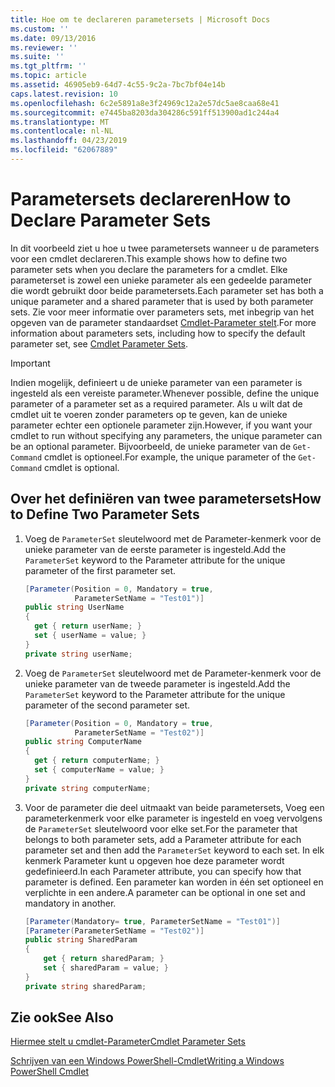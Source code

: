 ```yaml
---
title: Hoe om te declareren parametersets | Microsoft Docs
ms.custom: ''
ms.date: 09/13/2016
ms.reviewer: ''
ms.suite: ''
ms.tgt_pltfrm: ''
ms.topic: article
ms.assetid: 46905eb9-64d7-4c55-9c2a-7bc7bf04e14b
caps.latest.revision: 10
ms.openlocfilehash: 6c2e5891a8e3f24969c12a2e57dc5ae8caa68e41
ms.sourcegitcommit: e7445ba8203da304286c591ff513900ad1c244a4
ms.translationtype: MT
ms.contentlocale: nl-NL
ms.lasthandoff: 04/23/2019
ms.locfileid: "62067889"
---
```

# <a name="how-to-declare-parameter-sets"></a><span data-ttu-id="31b2b-102">Parametersets declareren</span><span class="sxs-lookup"><span data-stu-id="31b2b-102">How to Declare Parameter Sets</span></span>

<span data-ttu-id="31b2b-103">In dit voorbeeld ziet u hoe u twee parametersets wanneer u de parameters voor een cmdlet declareren.</span><span class="sxs-lookup"><span data-stu-id="31b2b-103">This example shows how to define two parameter sets when you declare the parameters for a cmdlet.</span></span> <span data-ttu-id="31b2b-104">Elke parameterset is zowel een unieke parameter als een gedeelde parameter die wordt gebruikt door beide parametersets.</span><span class="sxs-lookup"><span data-stu-id="31b2b-104">Each parameter set has both a unique parameter and a shared parameter that is used by both parameter sets.</span></span> <span data-ttu-id="31b2b-105">Zie voor meer informatie over parameters sets, met inbegrip van het opgeven van de parameter standaardset [Cmdlet-Parameter stelt](./cmdlet-parameter-sets.md).</span><span class="sxs-lookup"><span data-stu-id="31b2b-105">For more information about parameters sets, including how to specify the default parameter set, see [Cmdlet Parameter Sets](./cmdlet-parameter-sets.md).</span></span>

> [!IMPORTANT]
> <span data-ttu-id="31b2b-106">Indien mogelijk, definieert u de unieke parameter van een parameter is ingesteld als een vereiste parameter.</span><span class="sxs-lookup"><span data-stu-id="31b2b-106">Whenever possible, define the unique parameter of a parameter set as a required parameter.</span></span> <span data-ttu-id="31b2b-107">Als u wilt dat de cmdlet uit te voeren zonder parameters op te geven, kan de unieke parameter echter een optionele parameter zijn.</span><span class="sxs-lookup"><span data-stu-id="31b2b-107">However, if you want your cmdlet to run without specifying any parameters, the unique parameter can be an optional parameter.</span></span> <span data-ttu-id="31b2b-108">Bijvoorbeeld, de unieke parameter van de `Get-Command` cmdlet is optioneel.</span><span class="sxs-lookup"><span data-stu-id="31b2b-108">For example, the unique parameter of the `Get-Command` cmdlet is optional.</span></span>

## <a name="how-to-define-two-parameter-sets"></a><span data-ttu-id="31b2b-109">Over het definiëren van twee parametersets</span><span class="sxs-lookup"><span data-stu-id="31b2b-109">How to Define Two Parameter Sets</span></span>

1. <span data-ttu-id="31b2b-110">Voeg de `ParameterSet` sleutelwoord met de Parameter-kenmerk voor de unieke parameter van de eerste parameter is ingesteld.</span><span class="sxs-lookup"><span data-stu-id="31b2b-110">Add the `ParameterSet` keyword to the Parameter attribute for the unique parameter of the first parameter set.</span></span>

   ```csharp
   [Parameter(Position = 0, Mandatory = true,
              ParameterSetName = "Test01")]
   public string UserName
   {
     get { return userName; }
     set { userName = value; }
   }
   private string userName;
   ```

2. <span data-ttu-id="31b2b-111">Voeg de `ParameterSet` sleutelwoord met de Parameter-kenmerk voor de unieke parameter van de tweede parameter is ingesteld.</span><span class="sxs-lookup"><span data-stu-id="31b2b-111">Add the `ParameterSet` keyword to the Parameter attribute for the unique parameter of the second parameter set.</span></span>

   ```csharp
   [Parameter(Position = 0, Mandatory = true,
              ParameterSetName = "Test02")]
   public string ComputerName
   {
     get { return computerName; }
     set { computerName = value; }
   }
   private string computerName;
   ```

3. <span data-ttu-id="31b2b-112">Voor de parameter die deel uitmaakt van beide parametersets, Voeg een parameterkenmerk voor elke parameter is ingesteld en voeg vervolgens de `ParameterSet` sleutelwoord voor elke set.</span><span class="sxs-lookup"><span data-stu-id="31b2b-112">For the parameter that belongs to both parameter sets, add a Parameter attribute for each parameter set and then add the `ParameterSet` keyword to each set.</span></span> <span data-ttu-id="31b2b-113">In elk kenmerk Parameter kunt u opgeven hoe deze parameter wordt gedefinieerd.</span><span class="sxs-lookup"><span data-stu-id="31b2b-113">In each Parameter attribute, you can specify how that parameter is defined.</span></span> <span data-ttu-id="31b2b-114">Een parameter kan worden in één set optioneel en verplichte in een andere.</span><span class="sxs-lookup"><span data-stu-id="31b2b-114">A parameter can be optional in one set and mandatory in another.</span></span>

   ```csharp
   [Parameter(Mandatory= true, ParameterSetName = "Test01")]
   [Parameter(ParameterSetName = "Test02")]
   public string SharedParam
   {
       get { return sharedParam; }
       set { sharedParam = value; }
   }
   private string sharedParam;
   ```

## <a name="see-also"></a><span data-ttu-id="31b2b-115">Zie ook</span><span class="sxs-lookup"><span data-stu-id="31b2b-115">See Also</span></span>

[<span data-ttu-id="31b2b-116">Hiermee stelt u cmdlet-Parameter</span><span class="sxs-lookup"><span data-stu-id="31b2b-116">Cmdlet Parameter Sets</span></span>](./cmdlet-parameter-sets.md)

[<span data-ttu-id="31b2b-117">Schrijven van een Windows PowerShell-Cmdlet</span><span class="sxs-lookup"><span data-stu-id="31b2b-117">Writing a Windows PowerShell Cmdlet</span></span>](./writing-a-windows-powershell-cmdlet.md)
